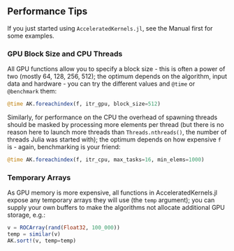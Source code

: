 ## Performance Tips

If you just started using `AcceleratedKernels.jl`, see the Manual first for some examples.


### GPU Block Size and CPU Threads

All GPU functions allow you to specify a block size - this is often a power of two (mostly 64, 128, 256, 512); the optimum depends on the algorithm, input data and hardware - you can try the different values and `@time` or `@benchmark` them:
```julia
@time AK.foreachindex(f, itr_gpu, block_size=512)
```

Similarly, for performance on the CPU the overhead of spawning threads should be masked by processing more elements per thread (but there is no reason here to launch more threads than `Threads.nthreads()`, the number of threads Julia was started with); the optimum depends on how expensive `f` is - again, benchmarking is your friend:
```julia
@time AK.foreachindex(f, itr_cpu, max_tasks=16, min_elems=1000)
```


### Temporary Arrays

As GPU memory is more expensive, all functions in AcceleratedKernels.jl expose any temporary arrays they will use (the `temp` argument); you can supply your own buffers to make the algorithms not allocate additional GPU storage, e.g.:
```julia
v = ROCArray(rand(Float32, 100_000))
temp = similar(v)
AK.sort!(v, temp=temp)
```



